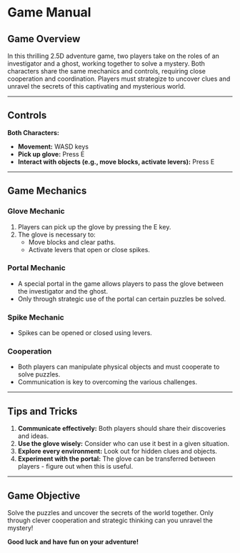 # Game Manual

## Game Overview
In this thrilling 2.5D adventure game, two players take on the roles of an investigator and a ghost, working together to solve a mystery. Both characters share the same mechanics and controls, requiring close cooperation and coordination. Players must strategize to uncover clues and unravel the secrets of this captivating and mysterious world.

---

## Controls
**Both Characters:**
- **Movement:** WASD keys
- **Pick up glove:** Press E
- **Interact with objects (e.g., move blocks, activate levers):** Press E

---

## Game Mechanics

### Glove Mechanic
1. Players can pick up the glove by pressing the E key.
2. The glove is necessary to:
    - Move blocks and clear paths.
    - Activate levers that open or close spikes.

### Portal Mechanic
- A special portal in the game allows players to pass the glove between the investigator and the ghost.
- Only through strategic use of the portal can certain puzzles be solved.

### Spike Mechanic
- Spikes can be opened or closed using levers.

### Cooperation
- Both players can manipulate physical objects and must cooperate to solve puzzles.
- Communication is key to overcoming the various challenges.

---

## Tips and Tricks
1. **Communicate effectively:** Both players should share their discoveries and ideas.
2. **Use the glove wisely:** Consider who can use it best in a given situation.
3. **Explore every environment:** Look out for hidden clues and objects.
4. **Experiment with the portal:** The glove can be transferred between players - figure out when this is useful.

---

## Game Objective
Solve the puzzles and uncover the secrets of the world together. Only through clever cooperation and strategic thinking can you unravel the mystery!

**Good luck and have fun on your adventure!**
